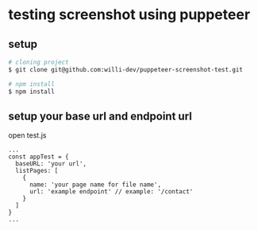 # testing screenshot using puppeteer

## setup
``` bash
# cloning project
$ git clone git@github.com:willi-dev/puppeteer-screenshot-test.git

# npm install
$ npm install
```

## setup your base url and endpoint url
open test.js
```
...
const appTest = {
  baseURL: 'your url',
  listPages: [
    {
      name: 'your page name for file name',
      url: 'example endpoint' // example: '/contact'
    }
  ]
}
...
```
